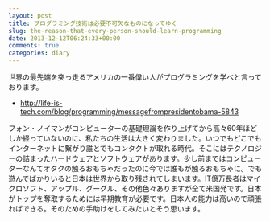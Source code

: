 ```yaml
---
layout: post
title: プログラミング技術は必要不可欠なものになってゆく
slug: the-reason-that-every-person-should-learn-programming
date: 2013-12-12T06:24:33+00:00
comments: true
categories: diary
---
```


世界の最先端を突っ走るアメリカの一番偉い人がプログラミングを学べと言っております。

- http://life-is-tech.com/blog/programming/messagefrompresidentobama-5843

フォン・ノイマンがコンピューターの基礎理論を作り上げてから高々60年ほどしか経っていないのに、私たちの生活は大きく変わりました。いつでもどこでもインターネットに繋がり誰とでもコンタクトが取れる時代。そこにはテクノロジーの詰まったハードウェアとソフトウェアがあります。少し前まではコンピューターなんてオタクの触るおもちゃだったのに今では誰もが触るおもちゃに。でも遊んでばかりいると日本は世界から取り残されてしまいます。IT億万長者はマイクロソフト、アップル、グーグル、その他色々ありますが全て米国発です。日本がトップを奪取するためには早期教育が必要です。日本人の能力は高いので頑張ればできる。そのための手助けをしてみたいとそう思います。
